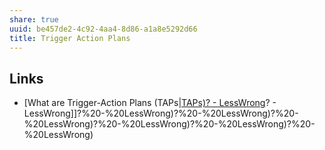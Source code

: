 ```yaml
---
share: true
uuid: be457de2-4c92-4aa4-8d86-a1a8e5292d66
title: Trigger Action Plans
---
```

## Links

* [What are Trigger-Action Plans (TAPs|[TAPs)? - LessWrong](/TAPs)? - LessWrong]]?%20-%20LessWrong)?%20-%20LessWrong)?%20-%20LessWrong)?%20-%20LessWrong)?%20-%20LessWrong)?%20-%20LessWrong)